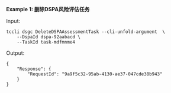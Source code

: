 **Example 1: 删除DSPA风险评估任务**



Input: 

```
tccli dsgc DeleteDSPAAssessmentTask --cli-unfold-argument  \
    --DspaId dspa-92aabacd \
    --TaskId task-mdfmnme4
```

Output: 
```
{
    "Response": {
        "RequestId": "9a9f5c32-95ab-4130-ae37-047cde38b943"
    }
}
```

